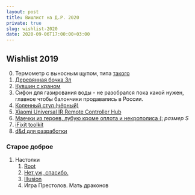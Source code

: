 ```yaml
---
layout: post
title: Вишлист на Д.Р. 2020
private: true
slug: wishlist-2020
date: 2020-09-06T17:00:00+03:00
---
```


## Wishlist 2019

0. Термометр с выносным щупом, типа [такого](https://gsmin.ru/catalog/dom_i_ofis/tovary_dlya_kukhni/kukhonnyy_termometr_so_shchupom_tekhmetr_t_01820_chernyy/)
1. [Деревянная бочка 3л](https://msk.mirbeer.ru/catalog/samogonovarenie/bondarnie_izdeliya/bochka_iz_skalnogo_duba_beervingem_3_l/)
2. [Кувшин с краном](https://www.ikea.com/ru/ru/p/kalasfint-kuvshin-s-kranom-prozrachnoe-steklo-10446307/)
3. Сифон для газирования воды - не разобрался пока какой нужен, главное чтобы балончики продавались в России.
4. [Коленный стул (чёрный)](https://www.medspros.ru/shop/takasima_olimp_sk_1_2.html)
5. [Xiaomi Universal IR Remote Controller Hub](https://foxpox.ru/shop/UID_1614.html)
6. [Маечки из героев, лубую кроме оплота и некрополиса (:](https://www.deadbrush.ru/catalog/games/homm3/) _размер S_
7. [iFixit toolkit](https://www.ifixit.com/Store/Tools/Pro-Tech-Toolkit/IF145-307?o=4)
8. [d&d для разработки](https://pretendstore.co/products/pocket-developer)

### Старое доброе

1. Настолки
    1. [Root](https://boardgamegeek.com/boardgame/237182/root)
    2. [Нет уж, спасибо.](https://tesera.ru/game/no-thanks/)
    3. [Illusion](https://boardgamegeek.com/boardgame/244995/illusion)
    4. Игра Престолов. Мать драконов
